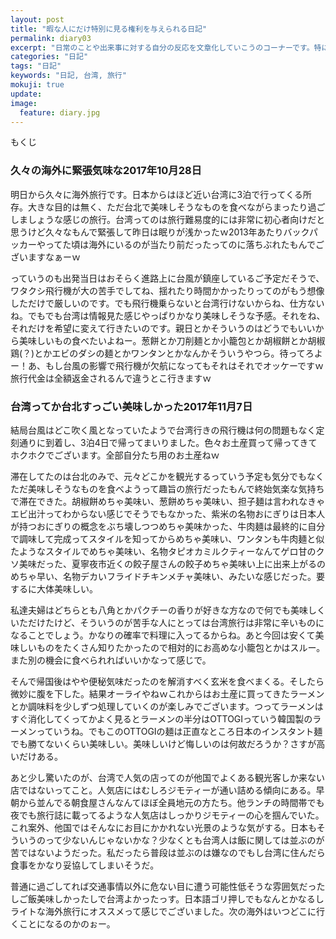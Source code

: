 ```yaml
---
layout: post
title: "暇な人にだけ特別に見る権利を与えられる日記"
permalink: diary03
excerpt: "日常のことや出来事に対する自分の反応を文章化していこうのコーナーです。特にテーマも設けずにつらつらと書いていくとっても楽しいコーナーです。見る人にとって楽しいコーナーかどうかは定かではありませんよー"
categories: "日記"
tags: "日記"
keywords: "日記, 台湾, 旅行"
mokuji: true
update:
image:
  feature: diary.jpg
---
```


<div id="mokuji"><span>もくじ</span></div>

### 久々の海外に緊張気味な2017年10月28日

明日から久々に海外旅行です。日本からはほど近い台湾に3泊で行ってくる所存。大きな目的は無く、ただ台北で美味しそうなものを食べながらまったり過ごしましょうな感じの旅行。台湾ってのは旅行難易度的には非常に初心者向けだと思うけど久々なもんで緊張して昨日は眠りが浅かったｗ2013年あたりバックパッカーやってた頃は海外にいるのが当たり前だったってのに落ちぶれたもんでございますなぁーｗ

っていうのも出発当日はおそらく進路上に台風が鎮座しているご予定だそうで、ワタクシ飛行機が大の苦手でしてね、揺れたり時間かかったりってのがもう想像しただけで厳しいのです。でも飛行機乗らないと台湾行けないからね、仕方ないね。でもでも台湾は情報見た感じやっぱりかなり美味しそうな予感。それをね、それだけを希望に変えて行きたいのです。親日とかそういうのはどうでもいいから美味しいもの食べたいよねー。葱餅とか刀削麺とか小籠包とか胡椒餅とか胡椒鶏(？)とかエビのダシの麺とかワンタンとかなんかそういうやつら。待ってろよー！あ、もし台風の影響で飛行機が欠航になってもそれはそれでオッケーですｗ旅行代金は全額返金されるんで違うとこ行きますｗ

### 台湾ってか台北すっごい美味しかった2017年11月7日

結局台風はどこ吹く風となっていたようで台湾行きの飛行機は何の問題もなく定刻通りに到着し、3泊4日で帰ってまいりました。色々お土産買って帰ってきてホクホクでございます。全部自分たち用のお土産ねｗ

滞在してたのは台北のみで、元々どこかを観光するっていう予定も気分でもなくただ美味しそうなものを食べようって趣旨の旅行だったもんで終始気楽な気持ちで滞在できた。胡椒餅めちゃ美味い、葱餅めちゃ美味い、担子麺は言われなきゃエビ出汁ってわからない感じでそうでもなかった、紫米の名物おにぎりは日本人が持つおにぎりの概念をぶち壊しつつめちゃ美味かった、牛肉麺は最終的に自分で調味して完成ってスタイルを知ってからめちゃ美味い、ワンタンも牛肉麺と似たようなスタイルでめちゃ美味い、名物タピオカミルクティーなんてゲロ甘のクソ美味だった、夏寧夜市近くの餃子屋さんの餃子めちゃ美味い上に出来上がるのめちゃ早い、名物デカいフライドチキンメチャ美味い、みたいな感じだった。要するに大体美味しい。

私達夫婦はどちらとも八角とかパクチーの香りが好きな方なので何でも美味しくいただけたけど、そういうのが苦手な人にとっては台湾旅行は非常に辛いものになることでしょう。かなりの確率で料理に入ってるからね。あと今回は安くて美味しいものをたくさん知りたかったので相対的にお高めな小籠包とかはスルー。また別の機会に食べられればいいかなって感じで。

そんで帰国後はやや便秘気味だったのを解消すべく玄米を食べまくる。そしたら微妙に腹を下した。結果オーライやねｗこれからはお土産に買ってきたラーメンとか調味料を少しずつ処理していくのが楽しみでございます。つってラーメンはすぐ消化してくってかよく見るとラーメンの半分はOTTOGIっていう韓国製のラーメンっていうね。でもこのOTTOGIの麺は正直なところ日本のインスタント麺でも勝てないくらい美味しい。美味しいけど悔しいのは何故だろうか？さすが高いだけある。

あと少し驚いたのが、台湾で人気の店ってのが他国でよくある観光客しか来ない店ではないってこと。人気店にはむしろジモティーが通い詰める傾向にある。早朝から並んでる朝食屋さんなんてほぼ全員地元の方たち。他ランチの時間帯でも夜でも旅行誌に載ってるような人気店はしっかりジモティーの心を掴んでいた。これ案外、他国ではそんなにお目にかかれない光景のような気がする。日本もそういうのって少ないんじゃないかな？少なくとも台湾人は飯に関しては並ぶのが苦ではないようだった。私だったら普段は並ぶのは嫌なのでもし台湾に住んだら食事をかなり妥協してしまいそうだ。

普通に過ごしてれば交通事情以外に危ない目に遭う可能性低そうな雰囲気だったしご飯美味しかったしで台湾よかったっす。日本語ゴリ押しでもなんとかなるしライトな海外旅行にオススメって感じでございました。次の海外はいつどこに行くことになるのかのぉー。
